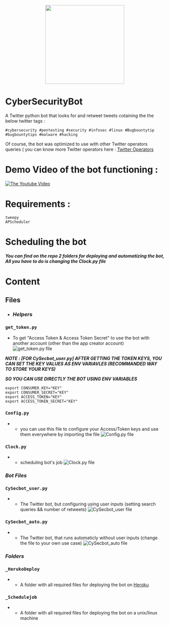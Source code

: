 <p align="center">
  <img  src="https://github.com/SofianeHamlaoui/CyberSecurityBot/blob/master/screenshots/logo.png" height="250" width="250">
</p>

# CyberSecurityBot
A Twitter python bot that looks for and retweet tweets cotaining the the below twitter tags : 

```
#cybersecurity #pentesting #security #infosec #linux #Bugbountytip #bugbountytips #malware #hacking
```
Of course, the bot was optimized to use with other Twitter operators queries ( you can know more Twitter operators here : [Twitter Operators](https://developer.twitter.com/en/docs/tweets/rules-and-filtering/overview/standard-operators)

# Demo Video of the bot functioning :

[![The Youtube Video](http://i3.ytimg.com/vi/omYR1MJt_NQ/maxresdefault.jpg)](https://www.youtube.com/watch?v=l3qms955nWo)

# Requirements : 

```
tweepy
APScheduler
```
# Scheduling the bot 
***You can find on the repo 2 folders for deploying and automatizing the bot, All you have to do is changing the Clock.py file***

# Content
## Files

- ###  ***Helpers*** 

### ``` get_token.py ```
- To get "Access Token & Access Token Secret" to use the bot with another account (other than the app creator account)
![get_token.py file](https://github.com/SofianeHamlaoui/CyberSecurityBot/blob/master/screenshots/get_token.png)

***NOTE : [FOR CySecbot_user.py] AFTER GETTING THE TOKEN KEYS, YOU CAN SET THE KEY VALUES AS ENV VARIAVLES (RECOMMANDED WAY TO STORE YOUR KEYS)***

***SO YOU CAN USE DIRECTLY THE BOT USING ENV VARIABLES***

```
export CONSUMER_KEY="KEY"
export CONSUMER_SECRET="KEY"
export ACCESS_TOKEN="KEY"
export ACCESS_TOKEN_SECRET="KEY"
```
### ``` Config.py ```
- - you can use this file to configure your Access/Token keys and use them everywhere by importing the file
![Config.py file](https://github.com/SofianeHamlaoui/CyberSecurityBot/blob/master/screenshots/config.png)

### ``` Clock.py ```
- - scheduling bot's job 
![Clock.py file](https://github.com/SofianeHamlaoui/CyberSecurityBot/blob/master/screenshots/Clock.png)

### ***Bot Files*** 

### ``` CySecbot_user.py ```
- - The Twitter bot, but configuring using user inputs (setting search queries && number of retweets) 
![CySecbot_user file](https://github.com/SofianeHamlaoui/CyberSecurityBot/blob/master/screenshots/CySecbot_user.png)


### ``` CySecbot_auto.py ```
- - The Twitter bot, that runs automaticly without user inputs (change the file to your own use case)
![CySecbot_auto file](https://github.com/SofianeHamlaoui/CyberSecurityBot/blob/master/screenshots/CySecbot_auto.png)

### ***Folders*** 

### ``` _HerukoDeploy ```
- - A folder with all required files for deploying the bot on [Heroku](https://heroku.com)

### ``` _Schedulejob ```
- - A folder with all required files for deploying the bot on a unix/linux machine 
